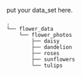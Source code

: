 put your data_set here.

```
.
└── flower_data
    └── flower_photos
        ├── daisy
        ├── dandelion
        ├── roses
        ├── sunflowers
        └── tulips
```
